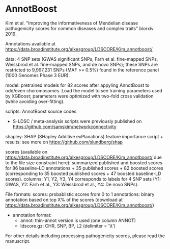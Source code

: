 # AnnotBoost
Kim et al. "Improving the informativeness of Mendelian disease pathogenicity scores for common diseases and complex traits" biorxiv 2019.

Annotations available at https://data.broadinstitute.org/alkesgroup/LDSCORE/Kim_annotboost/

data: 4 SNP sets (GWAS significant SNPs, Farh et al. fine-mapped SNPs, Weissbrod et al. fine-mapped SNPs, and de novo SNPs); these SNPs are restricted to 9,997,231 SNPs (MAF >= 0.5%) found in the reference panel (1000 Genomes Phase 3 EUR). 

model: pretrained models for 82 scores after appyling AnnotBoost to odd/even choromosomes. Load the model to see training parameters used by XGBoost; parameters were optimized with two-fold cross validation (while avoiding over-fitting).

scripts: AnnotBoost source codes
 - S-LDSC / meta-analysis scripts were previously published on https://github.com/samskim/networkconnectivity 
  
shapley: SHAP (SHapley Additive exPlanations) feature importance script + results: see more on https://github.com/slundberg/shap

scores (available on https://data.broadinstitute.org/alkesgroup/LDSCORE/Kim_annotboost/ due to the file size constraint here): summarized published and boosted scores for 86 baseline-LD annotations + 35 published scores + 82 boosted scores (corresponding to 35 boosted published scores + 47 boosted baseline-LD scores). columns: Y1, Y2, Y3, Y4 corresponds to labels for 4 SNP sets (Y1: GWAS, Y2: Farh et al., Y3: Weissbrod et al., Y4: De novo SNPs).

File formats:
scores: probabilstic scores from 0 to 1
annotations: binary annotation based on top X% of the scores (download at https://data.broadinstitute.org/alkesgroup/LDSCORE/Kim_annotboost/)
 - annotation format:
    - annot: thin-annot version is used (one column ANNOT)
    - ldscore.gz: CHR, SNP, BP, L2 (delimiter = '\t')

For other details including processing pathogenicity scores, please read the manuscript.
